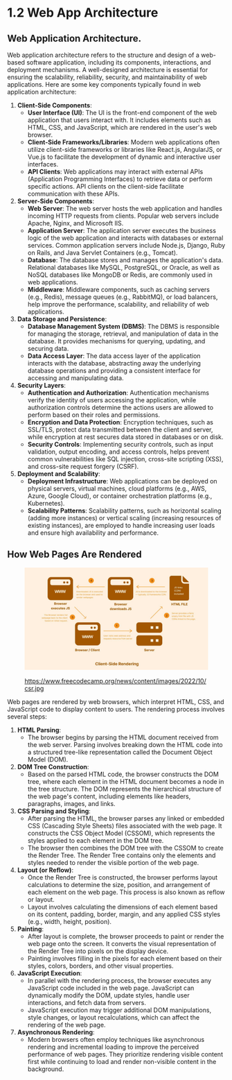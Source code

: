 # 1.2 Web App Architecture

## Web Application Architecture.

Web application architecture refers to the structure and design of a web-based software application, including its components, interactions, and deployment mechanisms. A well-designed architecture is essential for ensuring the scalability, reliability, security, and maintainability of web applications. Here are some key components typically found in web application architecture:

1. **Client-Side Components**:
   * **User Interface (UI)**: The UI is the front-end component of the web application that users interact with. It includes elements such as HTML, CSS, and JavaScript, which are rendered in the user's web browser.
   * **Client-Side Frameworks/Libraries**: Modern web applications often utilize client-side frameworks or libraries like React.js, AngularJS, or Vue.js to facilitate the development of dynamic and interactive user interfaces.
   * **API Clients**: Web applications may interact with external APIs (Application Programming Interfaces) to retrieve data or perform specific actions. API clients on the client-side facilitate communication with these APIs.
2. **Server-Side Components**:
   * **Web Server**: The web server hosts the web application and handles incoming HTTP requests from clients. Popular web servers include Apache, Nginx, and Microsoft IIS.
   * **Application Server**: The application server executes the business logic of the web application and interacts with databases or external services. Common application servers include Node.js, Django, Ruby on Rails, and Java Servlet Containers (e.g., Tomcat).
   * **Database**: The database stores and manages the application's data. Relational databases like MySQL, PostgreSQL, or Oracle, as well as NoSQL databases like MongoDB or Redis, are commonly used in web applications.
   * **Middleware**: Middleware components, such as caching servers (e.g., Redis), message queues (e.g., RabbitMQ), or load balancers, help improve the performance, scalability, and reliability of web applications.
3. **Data Storage and Persistence**:
   * **Database Management System (DBMS)**: The DBMS is responsible for managing the storage, retrieval, and manipulation of data in the database. It provides mechanisms for querying, updating, and securing data.
   * **Data Access Layer**: The data access layer of the application interacts with the database, abstracting away the underlying database operations and providing a consistent interface for accessing and manipulating data.
4. **Security Layers**:
   * **Authentication and Authorization**: Authentication mechanisms verify the identity of users accessing the application, while authorization controls determine the actions users are allowed to perform based on their roles and permissions.
   * **Encryption and Data Protection**: Encryption techniques, such as SSL/TLS, protect data transmitted between the client and server, while encryption at rest secures data stored in databases or on disk.
   * **Security Controls**: Implementing security controls, such as input validation, output encoding, and access controls, helps prevent common vulnerabilities like SQL injection, cross-site scripting (XSS), and cross-site request forgery (CSRF).
5. **Deployment and Scalability**:
   * **Deployment Infrastructure**: Web applications can be deployed on physical servers, virtual machines, cloud platforms (e.g., AWS, Azure, Google Cloud), or container orchestration platforms (e.g., Kubernetes).
   * **Scalability Patterns**: Scalability patterns, such as horizontal scaling (adding more instances) or vertical scaling (increasing resources of existing instances), are employed to handle increasing user loads and ensure high availability and performance.

## How Web Pages Are Rendered

<figure><img src="../../.gitbook/assets/image (4) (1) (1) (1) (1) (1).png" alt=""><figcaption><p><a href="https://www.freecodecamp.org/news/content/images/2022/10/csr.jpg">https://www.freecodecamp.org/news/content/images/2022/10/csr.jpg</a></p></figcaption></figure>

Web pages are rendered by web browsers, which interpret HTML, CSS, and JavaScript code to display content to users. The rendering process involves several steps:

1. **HTML Parsing**:
   * The browser begins by parsing the HTML document received from the web server. Parsing involves breaking down the HTML code into a structured tree-like representation called the Document Object Model (DOM).
2. **DOM Tree Construction**:
   * Based on the parsed HTML code, the browser constructs the DOM tree, where each element in the HTML document becomes a node in the tree structure. The DOM represents the hierarchical structure of the web page's content, including elements like headers, paragraphs, images, and links.
3. **CSS Parsing and Styling**:
   * After parsing the HTML, the browser parses any linked or embedded CSS (Cascading Style Sheets) files associated with the web page. It constructs the CSS Object Model (CSSOM), which represents the styles applied to each element in the DOM tree.
   * The browser then combines the DOM tree with the CSSOM to create the Render Tree. The Render Tree contains only the elements and styles needed to render the visible portion of the web page.
4. **Layout (or Reflow)**:
   * Once the Render Tree is constructed, the browser performs layout calculations to determine the size, position, and arrangement of each element on the web page. This process is also known as reflow or layout.
   * Layout involves calculating the dimensions of each element based on its content, padding, border, margin, and any applied CSS styles (e.g., width, height, position).
5. **Painting**:
   * After layout is complete, the browser proceeds to paint or render the web page onto the screen. It converts the visual representation of the Render Tree into pixels on the display device.
   * Painting involves filling in the pixels for each element based on their styles, colors, borders, and other visual properties.
6. **JavaScript Execution**:
   * In parallel with the rendering process, the browser executes any JavaScript code included in the web page. JavaScript can dynamically modify the DOM, update styles, handle user interactions, and fetch data from servers.
   * JavaScript execution may trigger additional DOM manipulations, style changes, or layout recalculations, which can affect the rendering of the web page.
7. **Asynchronous Rendering**:
   * Modern browsers often employ techniques like asynchronous rendering and incremental loading to improve the perceived performance of web pages. They prioritize rendering visible content first while continuing to load and render non-visible content in the background.
